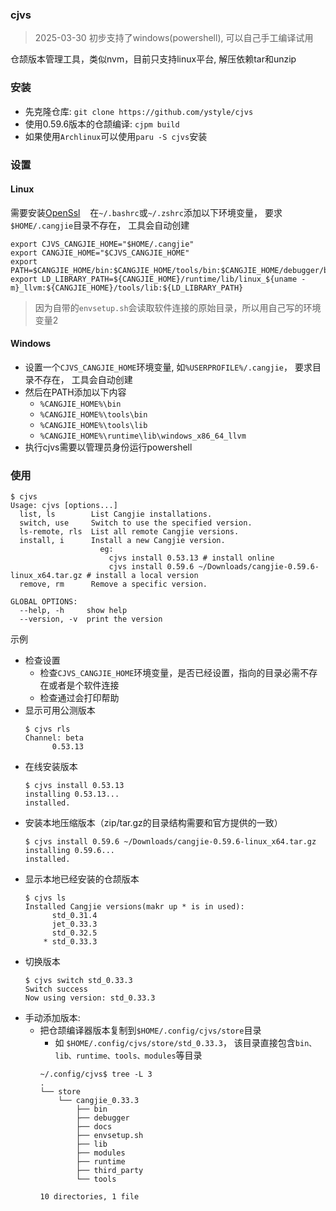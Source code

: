 ### cjvs
> 2025-03-30 初步支持了windows(powershell), 可以自己手工编译试用


仓颉版本管理工具，类似nvm，目前只支持linux平台, 解压依赖tar和unzip


### 安装
- 先克隆仓库: `git clone https://github.com/ystyle/cjvs`  
- 使用0.59.6版本的仓颉编译: `cjpm build`
- 如果使用`Archlinux`可以使用`paru -S cjvs`安装

### 设置

#### Linux
需要安装[OpenSsl](https://cangjie-lang.cn/docs?url=%2F0.53.18%2Fuser_manual%2Fsource_zh_cn%2FAppendix%2Flinux_toolchain_install.html)    
在`~/.bashrc`或`~/.zshrc`添加以下环境变量， 要求`$HOME/.cangjie`目录不存在， 工具会自动创建
```shell
export CJVS_CANGJIE_HOME="$HOME/.cangjie"
export CANGJIE_HOME="$CJVS_CANGJIE_HOME"
export PATH=$CANGJIE_HOME/bin:$CANGJIE_HOME/tools/bin:$CANGJIE_HOME/debugger/bin:$PATH:${HOME}/.cjpm/bin
export LD_LIBRARY_PATH=${CANGJIE_HOME}/runtime/lib/linux_${uname -m}_llvm:${CANGJIE_HOME}/tools/lib:${LD_LIBRARY_PATH}  
```
>因为自带的`envsetup.sh`会读取软件连接的原始目录，所以用自己写的环境变量2

#### Windows
- 设置一个`CJVS_CANGJIE_HOME`环境变量, 如`%USERPROFILE%/.cangjie`， 要求目录不存在， 工具会自动创建
- 然后在PATH添加以下内容
  - `%CANGJIE_HOME%\bin`
  - `%CANGJIE_HOME%\tools\bin`
  - `%CANGJIE_HOME%\tools\lib`
  - `%CANGJIE_HOME%\runtime\lib\windows_x86_64_llvm`
- 执行cjvs需要以管理员身份运行powershell

### 使用
```shell
$ cjvs
Usage: cjvs [options...]
  list, ls        List Cangjie installations.
  switch, use     Switch to use the specified version.
  ls-remote, rls  List all remote Cangjie versions.
  install, i      Install a new Cangjie version. 
                    eg: 
                      cjvs install 0.53.13 # install online
                      cjvs install 0.59.6 ~/Downloads/cangjie-0.59.6-linux_x64.tar.gz # install a local version
  remove, rm      Remove a specific version.

GLOBAL OPTIONS:
  --help, -h     show help
  --version, -v  print the version
```

示例
- 检查设置
  - 检查`CJVS_CANGJIE_HOME`环境变量，是否已经设置，指向的目录必需不存在或者是个软件连接
  - 检查通过会打印帮助
- 显示可用公测版本
  ```shell
  $ cjvs rls            
  Channel: beta
        0.53.13
  ```
- 在线安装版本
  ```shell
  $ cjvs install 0.53.13
  installing 0.53.13...
  installed.
  ```
- 安装本地压缩版本（zip/tar.gz的目录结构需要和官方提供的一致）
  ```shell
  $ cjvs install 0.59.6 ~/Downloads/cangjie-0.59.6-linux_x64.tar.gz
  installing 0.59.6...
  installed.
  ```
- 显示本地已经安装的仓颉版本
    ```shell
    $ cjvs ls
    Installed Cangjie versions(makr up * is in used):
    	  std_0.31.4
    	  jet_0.33.3
    	  std_0.32.5
    	* std_0.33.3
    ``` 
- 切换版本
    ```shell
    $ cjvs switch std_0.33.3
    Switch success
    Now using version: std_0.33.3
    ```
- 手动添加版本: 
  - 把仓颉编译器版本复制到`$HOME/.config/cjvs/store`目录
    - 如 `$HOME/.config/cjvs/store/std_0.33.3`， 该目录直接包含`bin、lib、runtime、tools、modules`等目录 
    ```shell
    ~/.config/cjvs$ tree -L 3
    .
    └── store
        └── cangjie_0.33.3
            ├── bin
            ├── debugger
            ├── docs
            ├── envsetup.sh
            ├── lib
            ├── modules
            ├── runtime
            ├── third_party
            └── tools

    10 directories, 1 file
    ```

